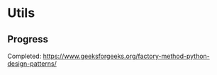 # Utils

## Progress

Completed: <https://www.geeksforgeeks.org/factory-method-python-design-patterns/>
